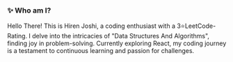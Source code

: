 ### ✨ Who am I?
Hello There! This is Hiren Joshi, a coding enthusiast with a 3⭐LeetCode-Rating. I delve into the intricacies of "Data Structures And Algorithms", finding joy in problem-solving. Currently exploring React, my coding journey is a testament to continuous learning and passion for challenges.
